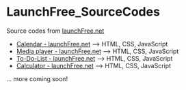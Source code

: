 # LaunchFree_SourceCodes

 Source codes from [launchFree.net](https://launchfree.net/)

 - [Calendar - launchFree.net](https://launchfree.net/sites/calendar/calendar.html) --> HTML, CSS, JavaScript 
 - [Media player - launchFree.net](https://launchfree.net/sites/media_player/audio.html) --> HTML, CSS, JavaScript
 - [To-Do-List - launchFree.net](https://launchfree.net/sites/to-do-list/to_do.html) --> HTML, CSS, JavaScript
 - [Calculator - launchFree.net](https://launchfree.net/sites/calculator/calculator.html) --> HTML, CSS, JavaScript

 ... more coming soon!